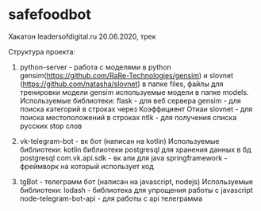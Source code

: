 # safefoodbot
Хакатон leadersofdigital.ru 20.06.2020, трек 

Структура проекта:
1) python-server - работа с моделями в python gensim(https://github.com/RaRe-Technologies/gensim) 
и slovnet (https://github.com/natasha/slovnet)
в папке files, файлы для тренировки модели gensim
используемые модели в папке models.
Используемые библиотеки:
flask - для веб сервера
gensim - для поиска категорий в строках через Коэффициент Отиаи
slovnet - для поиска местоположений в строках
ntlk - для получения списка русских stop слов

2) vk-telegram-bot - вк бот (написан на kotlin)
Используемые библиотеки:
kotlin библиотеки 
postgresql для хранения данных в бд postgresql
com.vk.api.sdk - вк апи для java
springframework - фреймворк на который использует код

3) tgBot - телеграмм бот (написан на javascript, nodejs)
Используемые библиотеки:
lodash - библиотека для упрощения работы с javascript
node-telegram-bot-api - для работы с api телеграмма

